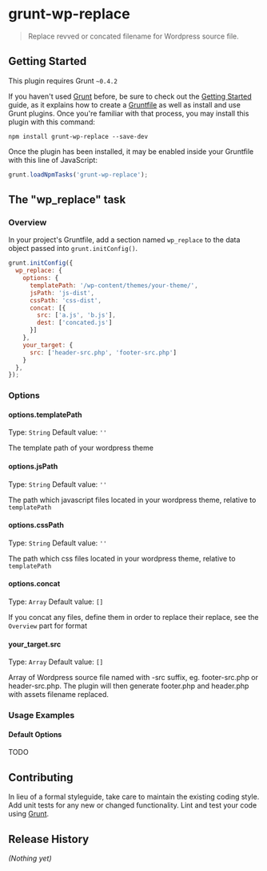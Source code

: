# grunt-wp-replace

> Replace revved or concated filename for Wordpress source file.

## Getting Started
This plugin requires Grunt `~0.4.2`

If you haven't used [Grunt](http://gruntjs.com/) before, be sure to check out the [Getting Started](http://gruntjs.com/getting-started) guide, as it explains how to create a [Gruntfile](http://gruntjs.com/sample-gruntfile) as well as install and use Grunt plugins. Once you're familiar with that process, you may install this plugin with this command:

```shell
npm install grunt-wp-replace --save-dev
```

Once the plugin has been installed, it may be enabled inside your Gruntfile with this line of JavaScript:

```js
grunt.loadNpmTasks('grunt-wp-replace');
```

## The "wp_replace" task

### Overview
In your project's Gruntfile, add a section named `wp_replace` to the data object passed into `grunt.initConfig()`.

```js
grunt.initConfig({
  wp_replace: {
    options: {
      templatePath: '/wp-content/themes/your-theme/',
      jsPath: 'js-dist',
      cssPath: 'css-dist',
      concat: [{
        src: ['a.js', 'b.js'],
        dest: ['concated.js']
      }]
    },
    your_target: {
      src: ['header-src.php', 'footer-src.php']
    }
  },
});
```

### Options

#### options.templatePath
Type: `String`
Default value: `''`

The template path of your wordpress theme

#### options.jsPath
Type: `String`
Default value: `''`

The path which javascript files located in your wordpress theme, relative to `templatePath`

#### options.cssPath
Type: `String`
Default value: `''`

The path which css files located in your wordpress theme, relative to `templatePath`

#### options.concat
Type: `Array`
Default value: `[]`

If you concat any files, define them in order to replace their replace, see the `Overview` part for format

#### your_target.src
Type: `Array`
Default value: `[]`

Array of Wordpress source file named with -src suffix, eg. footer-src.php or header-src.php.  The plugin will then generate footer.php and header.php with assets filename replaced.

### Usage Examples

#### Default Options
TODO

## Contributing
In lieu of a formal styleguide, take care to maintain the existing coding style. Add unit tests for any new or changed functionality. Lint and test your code using [Grunt](http://gruntjs.com/).

## Release History
_(Nothing yet)_
